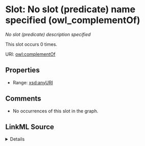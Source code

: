 

# Slot: No slot (predicate) name specified (owl_complementOf)


_No slot (predicate) description specified_






This slot occurs 0 times.


URI: [owl:complementOf](http://www.w3.org/2002/07/owl#complementOf)



<!-- no inheritance hierarchy -->








## Properties

* Range: [xsd:anyURI](http://www.w3.org/2001/XMLSchema#anyURI)





## Comments

* No occurrences of this slot in the graph.



## LinkML Source

<details>

```yaml
name: owl_complementOf
annotations:
  count:
    tag: count
    value: 0
description: No slot (predicate) description specified
title: No slot (predicate) name specified
comments:
- No occurrences of this slot in the graph.
from_schema: fio-kg
rank: 1000
domain: owl_complementOf
slot_uri: owl:complementOf
alias: owl_complementOf
range: uri

```
</details>